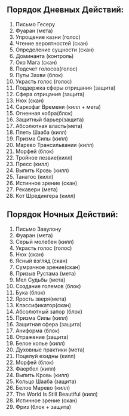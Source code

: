 ﻿## Порядок Дневных Действий: 

1. Письмо Гесеру
1. Фуаран (мета)
1. Упрощение казни (голос)
1. Чтение вероятностей (скан)
1. Определение сущности (скан)
1. Доминанта (контроль)
1. Око Мага (скан)
1. Подсчет голосов(голос)
1. Путы Захви (блок)
1. Украсть голос (голос)
1. Поддержка сферы отрицания (защита)
1. Сфера отрицания (защита)
1. Нюх (скан)
1. Саркофаг Времени (килл + мета)
1. Огненная кобра(блок)
1. Защитный барьер(защита)
1. Абсолютная власть(мета)
1. Плеть Шааба (килл)
1. Призма Силы (килл)
1. Марево Трансильвании (килл)
1. Морфей (блок)
1. Тройное лезвие(килл)
1. Пресс (килл)
1. Выпить Кровь (килл)
1. Танатос (килл)
1. Истинное  зрение (скан)
1. Рекавери (мета)
1. Кот Шредингера (килл)


## Порядок Ночных Действий:
1. Письмо Завулону
1. Фуаран (мета)
1. Серый молебен (килл)
1. Украсть голос (голос)
1. Нюх (скан)
1. Ясный взгляд (скан)
1. Сумрачное зрение(скан)
1. Призыв Рустама (мета)
1. Мел Судьбы (мета)
1. Создание големов (блок)
1. Бука (блок)
1. Ярость зверя(мета)
1. Классификатор(скан)
1. Абсолютный запор (блок)
1. Призма Силы (килл)
1. Защитная сфера (защита)
1. Аниформа (блок)
1. Отражение (защита)
1. Белое копье (килл)
1. Духовные практики (мета)
1. Поцелуй ехидны (килл)
1. Морфей (блок)
1. Фаербол (килл)
1. Выпить Кровь (килл)
1. Кольцо Шааба (защита)
1. Белое Марево (килл)
1. The World Is Still Beautiful (килл)
1. Истинное зрение  (скан)
1. Фриз (блок + защита)
